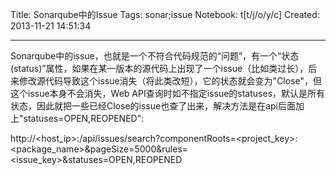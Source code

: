 Title: Sonarqube中的Issue
Tags: sonar;issue
Notebook: t[t/j/o/y/c]
Created: 2013-11-21 14:51:34

------

Sonarqube中的issue，也就是一个不符合代码规范的“问题”，有一个“状态(status)”属性，如果在某一版本的源代码上出现了一个issue（比如类过长），后来修改源代码导致这个issue消失（将此类改短），它的状态就会变为"Close"，但这个issue本身不会消失，Web API查询时如不指定issue的statuses，默认是所有状态，因此就把一些已经Close的issue也查了出来，解决方法是在api后面加上"statuses=OPEN,REOPENED":

 

http://<host_ip>:<port>/api/issues/search?componentRoots=<project_key>:<package_name>&pageSize=5000&rules=<issue_key>&statuses=OPEN,REOPENED